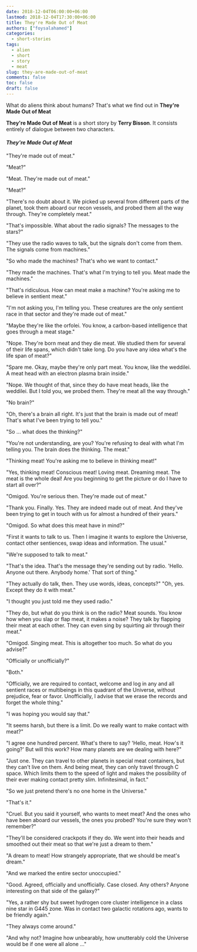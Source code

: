 ```yaml
---
date: 2018-12-04T06:00:00+06:00
lastmod: 2018-12-04T17:30:00+06:00
title: They're Made Out of Meat
authors: ["foysalahamed"]
categories:
  - short-stories
tags:
  - alien
  - short
  - story
  - meat
slug: they-are-made-out-of-meat
comments: false
toc: false
draft: false
---
```

What do aliens think about humans? That's what we find out in **They're Made Out of Meat**

**They're Made Out of Meat** is a short story by **Terry Bisson**. It consists entirely of dialogue between two characters.

#### _They're Made Out of Meat_

"They're made out of meat."

"Meat?"

"Meat. They're made out of meat."

"Meat?"

"There's no doubt about it. We picked up several from different parts of the planet, took them aboard our recon vessels, and probed them all the way through. They're completely meat."

"That's impossible. What about the radio signals? The messages to the stars?"

"They use the radio waves to talk, but the signals don't come from them. The signals come from machines."

"So who made the machines? That's who we want to contact."

"They made the machines. That's what I'm trying to tell you. Meat made the machines."

"That's ridiculous. How can meat make a machine? You're asking me to believe in sentient meat."

"I'm not asking you, I'm telling you. These creatures are the only sentient race in that sector and they're made out of meat."

"Maybe they're like the orfolei. You know, a carbon-based intelligence that goes through a meat stage."

"Nope. They're born meat and they die meat. We studied them for several of their life spans, which didn't take long. Do you have any idea what's the life span of meat?"

"Spare me. Okay, maybe they're only part meat. You know, like the weddilei. A meat head with an electron plasma brain inside."

"Nope. We thought of that, since they do have meat heads, like the weddilei. But I told you, we probed them. They're meat all the way through."

"No brain?"

"Oh, there's a brain all right. It's just that the brain is made out of meat! That's what I've been trying to tell you."

"So ... what does the thinking?"

"You're not understanding, are you? You're refusing to deal with what I'm telling you. The brain does the thinking. The meat."

"Thinking meat! You're asking me to believe in thinking meat!"

"Yes, thinking meat! Conscious meat! Loving meat. Dreaming meat. The meat is the whole deal!  Are you beginning to get the picture or do I have to start all over?"

"Omigod. You're serious then. They're made out of meat."

"Thank you. Finally. Yes. They are indeed made out of meat. And they've been trying to get in touch with us for almost a hundred of their years."

"Omigod. So what does this meat have in mind?"

"First it wants to talk to us. Then I imagine it wants to explore the Universe, contact other sentiences, swap ideas and information. The usual."

"We're supposed to talk to meat."

"That's the idea. That's the message they're sending out by radio. 'Hello. Anyone out there. Anybody home.' That sort of thing."

"They actually do talk, then. They use words, ideas, concepts?"
"Oh, yes. Except they do it with meat."

"I thought you just told me they used radio."

"They do, but what do you think is on the radio? Meat sounds. You know how when you slap or flap meat, it makes a noise? They talk by flapping their meat at each other. They can even sing by squirting air through their meat."

"Omigod. Singing meat. This is altogether too much. So what do you advise?"

"Officially or unofficially?"

"Both."

"Officially, we are required to contact, welcome and log in any and all sentient races or multibeings in this quadrant of the Universe, without prejudice, fear or favor. Unofficially, I advise that we erase the records and forget the whole thing."

"I was hoping you would say that."

"It seems harsh, but there is a limit. Do we really want to make contact with meat?"

"I agree one hundred percent. What's there to say? 'Hello, meat. How's it going?' But will this work? How many planets are we dealing with here?"

"Just one. They can travel to other planets in special meat containers, but they can't live on them. And being meat, they can only travel through C space. Which limits them to the speed of light and makes the possibility of their ever making contact pretty slim. Infinitesimal, in fact."

"So we just pretend there's no one home in the Universe."

"That's it."

"Cruel. But you said it yourself, who wants to meet meat? And the ones who have been aboard our vessels, the ones you probed? You're sure they won't remember?"

"They'll be considered crackpots if they do. We went into their heads and smoothed out their meat so that we're just a dream to them."

"A dream to meat! How strangely appropriate, that we should be meat's dream."

"And we marked the entire sector unoccupied."

"Good. Agreed, officially and unofficially. Case closed. Any others? Anyone interesting on that side of the galaxy?"

"Yes, a rather shy but sweet hydrogen core cluster intelligence in a class nine star in G445 zone. Was in contact two galactic rotations ago, wants to be friendly again."

"They always come around."

"And why not? Imagine how unbearably, how unutterably cold the Universe would be if one were all alone ..."
